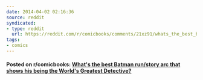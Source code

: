 ```yaml
---
date: 2014-04-02 02:16:36
source: reddit
syndicated:
- type: reddit
  url: https://reddit.com/r/comicbooks/comments/21xz91/whats_the_best_batman_runstory_arc_that_shows_his/
tags:
- comics
---
```


#### Posted on r/comicbooks: [What's the best Batman run/story arc that shows his being the World's Greatest Detective?](https://reddit.com/r/comicbooks/comments/21xz91/whats_the_best_batman_runstory_arc_that_shows_his/)